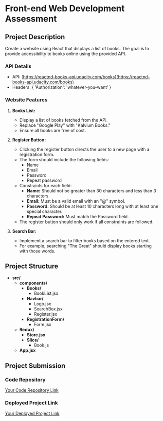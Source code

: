 # Front-end Web Development Assessment

## Project Description

Create a website using React that displays a list of books. The goal is to provide accessibility to books online using the provided API.

### API Details

- API: [https://reactnd-books-api.udacity.com/books](https://reactnd-books-api.udacity.com/books)
- Headers: { 'Authorization': 'whatever-you-want' }

### Website Features

1. **Books List:**
   - Display a list of books fetched from the API.
   - Replace "Google Play" with "Kalvium Books."
   - Ensure all books are free of cost.

2. **Register Button:**
   - Clicking the register button directs the user to a new page with a registration form.
   - The form should include the following fields:
     - Name
     - Email
     - Password
     - Repeat password
   - Constraints for each field:
     - **Name:** Should not be greater than 30 characters and less than 3 characters.
     - **Email:** Must be a valid email with an "@" symbol.
     - **Password:** Should be at least 10 characters long with at least one special character.
     - **Repeat Password:** Must match the Password field.
   - The register button should only work if all constraints are followed.

3. **Search Bar:**
   - Implement a search bar to filter books based on the entered text.
   - For example, searching "The Great" should display books starting with those words.

## Project Structure

- **src/**
  - **components/**
    - **Books/**
      - BookList.jsx
    - **Navbar/**
      - Logo.jsx
      - SearchBox.jsx
      - Register.jsx
    - **RegistrationForm/**
      - Form.jsx
  - **Redux/**
    - **Store.jsx** 
    - **Slice/**
      - Book.js
  - **App.jsx**

## Project Submission

### Code Repository

[Your Code Repository Link](https://github.com/somuyakhandelwal/CA-5)

### Deployed Project Link

[Your Deployed Project Link](ca-5.vercel.app)
